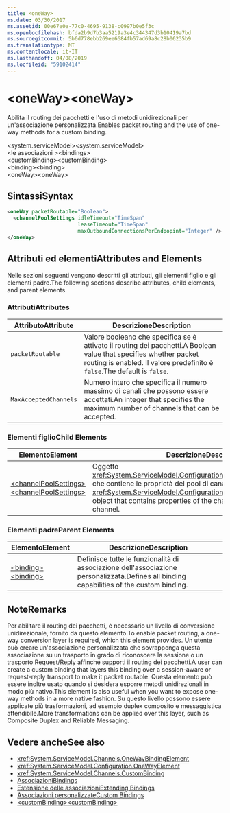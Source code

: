 ```yaml
---
title: <oneWay>
ms.date: 03/30/2017
ms.assetid: 00e67e0e-77c0-4695-9138-c0997b0e5f3c
ms.openlocfilehash: bfda2b9d7b3aa5219a3e4c344347d3b10419a7bd
ms.sourcegitcommit: 5b6d778ebb269ee6684fb57ad69a8c28b06235b9
ms.translationtype: MT
ms.contentlocale: it-IT
ms.lasthandoff: 04/08/2019
ms.locfileid: "59102414"
---
```

# <a name="oneway"></a><span data-ttu-id="771fa-101">\<oneWay></span><span class="sxs-lookup"><span data-stu-id="771fa-101">\<oneWay></span></span>
<span data-ttu-id="771fa-102">Abilita il routing dei pacchetti e l'uso di metodi unidirezionali per un'associazione personalizzata.</span><span class="sxs-lookup"><span data-stu-id="771fa-102">Enables packet routing and the use of one-way methods for a custom binding.</span></span>  
  
 <span data-ttu-id="771fa-103">\<system.serviceModel></span><span class="sxs-lookup"><span data-stu-id="771fa-103">\<system.serviceModel></span></span>  
<span data-ttu-id="771fa-104">\<le associazioni ></span><span class="sxs-lookup"><span data-stu-id="771fa-104">\<bindings></span></span>  
<span data-ttu-id="771fa-105">\<customBinding></span><span class="sxs-lookup"><span data-stu-id="771fa-105">\<customBinding></span></span>  
<span data-ttu-id="771fa-106">\<binding></span><span class="sxs-lookup"><span data-stu-id="771fa-106">\<binding></span></span>  
<span data-ttu-id="771fa-107">\<oneWay></span><span class="sxs-lookup"><span data-stu-id="771fa-107">\<oneWay></span></span>  
  
## <a name="syntax"></a><span data-ttu-id="771fa-108">Sintassi</span><span class="sxs-lookup"><span data-stu-id="771fa-108">Syntax</span></span>  
  
```xml  
<oneWay packetRoutable="Boolean">
  <channelPoolSettings idleTimeout="TimeSpan"
                       leaseTimeout="TimeSpan"
                       maxOutboundConnectionsPerEndpopint="Integer" />
</oneWay>
```  
  
## <a name="attributes-and-elements"></a><span data-ttu-id="771fa-109">Attributi ed elementi</span><span class="sxs-lookup"><span data-stu-id="771fa-109">Attributes and Elements</span></span>  
 <span data-ttu-id="771fa-110">Nelle sezioni seguenti vengono descritti gli attributi, gli elementi figlio e gli elementi padre.</span><span class="sxs-lookup"><span data-stu-id="771fa-110">The following sections describe attributes, child elements, and parent elements.</span></span>  
  
### <a name="attributes"></a><span data-ttu-id="771fa-111">Attributi</span><span class="sxs-lookup"><span data-stu-id="771fa-111">Attributes</span></span>  
  
|<span data-ttu-id="771fa-112">Attributo</span><span class="sxs-lookup"><span data-stu-id="771fa-112">Attribute</span></span>|<span data-ttu-id="771fa-113">Descrizione</span><span class="sxs-lookup"><span data-stu-id="771fa-113">Description</span></span>|  
|---------------|-----------------|  
|`packetRoutable`|<span data-ttu-id="771fa-114">Valore booleano che specifica se è attivato il routing dei pacchetti.</span><span class="sxs-lookup"><span data-stu-id="771fa-114">A Boolean value that specifies whether packet routing is enabled.</span></span> <span data-ttu-id="771fa-115">Il valore predefinito è `false`.</span><span class="sxs-lookup"><span data-stu-id="771fa-115">The default is `false`.</span></span>|  
|`MaxAcceptedChannels`|<span data-ttu-id="771fa-116">Numero intero che specifica il numero massimo di canali che possono essere accettati.</span><span class="sxs-lookup"><span data-stu-id="771fa-116">An integer that specifies the maximum number of channels that can be accepted.</span></span>|  
  
### <a name="child-elements"></a><span data-ttu-id="771fa-117">Elementi figlio</span><span class="sxs-lookup"><span data-stu-id="771fa-117">Child Elements</span></span>  
  
|<span data-ttu-id="771fa-118">Elemento</span><span class="sxs-lookup"><span data-stu-id="771fa-118">Element</span></span>|<span data-ttu-id="771fa-119">Descrizione</span><span class="sxs-lookup"><span data-stu-id="771fa-119">Description</span></span>|  
|-------------|-----------------|  
|[<span data-ttu-id="771fa-120">\<channelPoolSettings></span><span class="sxs-lookup"><span data-stu-id="771fa-120">\<channelPoolSettings></span></span>](../../../../../docs/framework/configure-apps/file-schema/wcf/channelpoolsettings.md)|<span data-ttu-id="771fa-121">Oggetto <xref:System.ServiceModel.Configuration.ChannelPoolSettingsElement> che contiene le proprietà del pool di canali per il canale corrente.</span><span class="sxs-lookup"><span data-stu-id="771fa-121">A <xref:System.ServiceModel.Configuration.ChannelPoolSettingsElement> object that contains properties of the channel pool for the current channel.</span></span>|  
  
### <a name="parent-elements"></a><span data-ttu-id="771fa-122">Elementi padre</span><span class="sxs-lookup"><span data-stu-id="771fa-122">Parent Elements</span></span>  
  
|<span data-ttu-id="771fa-123">Elemento</span><span class="sxs-lookup"><span data-stu-id="771fa-123">Element</span></span>|<span data-ttu-id="771fa-124">Descrizione</span><span class="sxs-lookup"><span data-stu-id="771fa-124">Description</span></span>|  
|-------------|-----------------|  
|[<span data-ttu-id="771fa-125">\<binding></span><span class="sxs-lookup"><span data-stu-id="771fa-125">\<binding></span></span>](../../../../../docs/framework/misc/binding.md)|<span data-ttu-id="771fa-126">Definisce tutte le funzionalità di associazione dell'associazione personalizzata.</span><span class="sxs-lookup"><span data-stu-id="771fa-126">Defines all binding capabilities of the custom binding.</span></span>|  
  
## <a name="remarks"></a><span data-ttu-id="771fa-127">Note</span><span class="sxs-lookup"><span data-stu-id="771fa-127">Remarks</span></span>  
 <span data-ttu-id="771fa-128">Per abilitare il routing dei pacchetti, è necessario un livello di conversione unidirezionale, fornito da questo elemento.</span><span class="sxs-lookup"><span data-stu-id="771fa-128">To enable packet routing, a one-way conversion layer is required, which this element provides.</span></span> <span data-ttu-id="771fa-129">Un utente può creare un'associazione personalizzata che sovrapponga questa associazione su un trasporto in grado di riconoscere la sessione o un trasporto Request/Reply affinché supporti il routing dei pacchetti.</span><span class="sxs-lookup"><span data-stu-id="771fa-129">A user can create a custom binding that layers this binding over a session-aware or request-reply transport to make it packet routable.</span></span> <span data-ttu-id="771fa-130">Questa elemento può essere inoltre usato quando si desidera esporre metodi unidirezionali in modo più nativo.</span><span class="sxs-lookup"><span data-stu-id="771fa-130">This element is also useful when you want to expose one-way methods in a more native fashion.</span></span> <span data-ttu-id="771fa-131">Su questo livello possono essere applicate più trasformazioni, ad esempio duplex composito e messaggistica attendibile.</span><span class="sxs-lookup"><span data-stu-id="771fa-131">More transformations can be applied over this layer, such as Composite Duplex and Reliable Messaging.</span></span>  
  
## <a name="see-also"></a><span data-ttu-id="771fa-132">Vedere anche</span><span class="sxs-lookup"><span data-stu-id="771fa-132">See also</span></span>

- <xref:System.ServiceModel.Channels.OneWayBindingElement>
- <xref:System.ServiceModel.Configuration.OneWayElement>
- <xref:System.ServiceModel.Channels.CustomBinding>
- [<span data-ttu-id="771fa-133">Associazioni</span><span class="sxs-lookup"><span data-stu-id="771fa-133">Bindings</span></span>](../../../../../docs/framework/wcf/bindings.md)
- [<span data-ttu-id="771fa-134">Estensione delle associazioni</span><span class="sxs-lookup"><span data-stu-id="771fa-134">Extending Bindings</span></span>](../../../../../docs/framework/wcf/extending/extending-bindings.md)
- [<span data-ttu-id="771fa-135">Associazioni personalizzate</span><span class="sxs-lookup"><span data-stu-id="771fa-135">Custom Bindings</span></span>](../../../../../docs/framework/wcf/extending/custom-bindings.md)
- [<span data-ttu-id="771fa-136">\<customBinding></span><span class="sxs-lookup"><span data-stu-id="771fa-136">\<customBinding></span></span>](../../../../../docs/framework/configure-apps/file-schema/wcf/custombinding.md)
